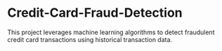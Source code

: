 # Credit-Card-Fraud-Detection
This project leverages machine learning algorithms to detect fraudulent credit card transactions using historical transaction data.
